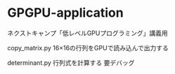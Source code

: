 # GPGPU-application
ネクストキャンプ「低レベルGPUプログラミング」講義用

copy_matrix.py
 16×16の行列をGPUで読み込んで出力する

determinant.py
 行列式を計算する
 要デバッグ
